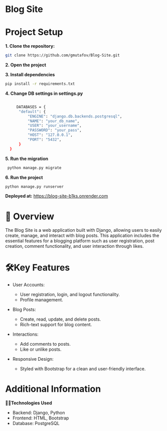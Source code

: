 # Blog Site

# Project Setup

**1. Clone the repository:**
```bash
git clone https://github.com/gmutafov/Blog-Site.git
```
**2. Open the project**

**3. Install dependencies**
  ```bash
  pip install -r requirements.txt
```
**4. Change DB settings in settings.py**
```bash

     DATABASES = {
      "default": {
          "ENGINE": "django.db.backends.postgresql",
          "NAME": "your_db_name",
          "USER": "your_username",
          "PASSWORD": "your_pass",
          "HOST": "127.0.0.1",
          "PORT": "5432",
      }
  }
  ```

**5. Run the migration**
 ```bash
  python manage.py migrate
```
**6. Run the project**
  ```bash
  python manage.py runserver
```

**Deployed at:** https://blog-site-b1ks.onrender.com

# 📖 Overview

The Blog Site is a web application built with Django, allowing users to easily create, manage, and interact with blog posts. This application includes the essential features for a blogging platform such as user registration, post creation, comment functionality, and user interaction through likes.
# 🛠Key Features
- User Accounts:

    - User registration, login, and logout functionality.
    - Profile management.

- Blog Posts:

    - Create, read, update, and delete posts.
    - Rich-text support for blog content.

- Interactions:

    - Add comments to posts.
    - Like or unlike posts.

- Responsive Design:
    - Styled with Bootstrap for a clean and user-friendly interface.


# Additional Information

**🧑‍💻Technologies Used**

- Backend: Django, Python
- Frontend: HTML, Bootstrap
- Database: PostgreSQL
